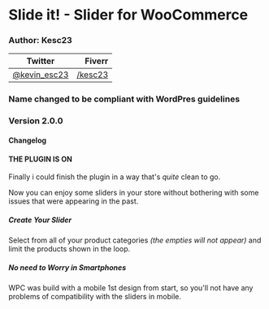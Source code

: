 # Slide it! - Slider for WooCommerce

### Author: Kesc23
| Twitter | Fiverr |
|-|-:|
| [@kevin_esc23](https://twitter.com/kevin_esc23) | [/kesc23](https://fiverr.com/kesc23)|

### **Name changed to be compliant with WordPres guidelines**

### Version 2.0.0
#### Changelog

#### **THE PLUGIN IS ON**

Finally i could finish the plugin in a way that's *quite* clean to go.

Now you can enjoy some sliders in your store without bothering with some issues 
that were appearing in the past.

##### Create Your Slider

Select from all of your product categories *(the empties will not appear)* and
limit the products shown in the loop.

##### No need to Worry in Smartphones

WPC was build with a mobile 1st design from start, so you'll not have 
any problems of compatibility with the sliders in mobile.

